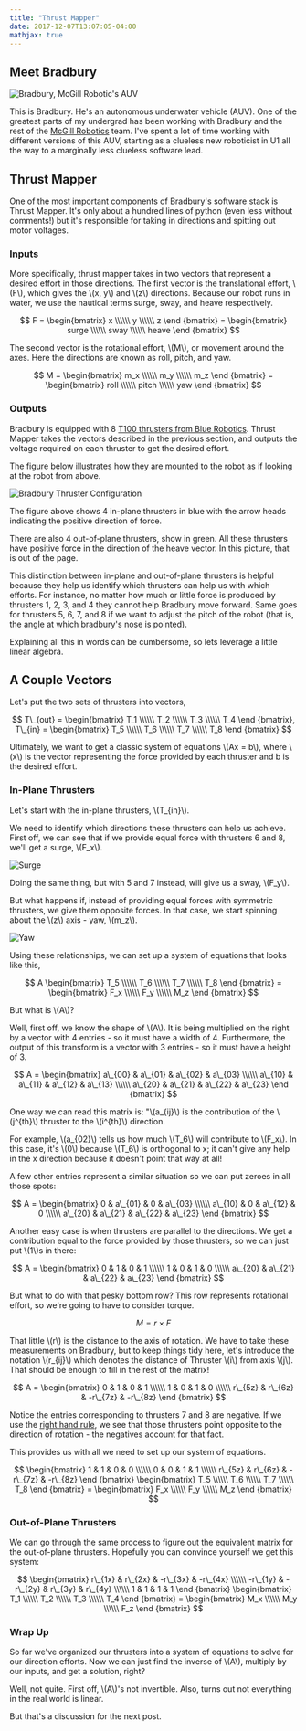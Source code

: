 ```yaml
---
title: "Thrust Mapper"
date: 2017-12-07T13:07:05-04:00
mathjax: true
---
```


## Meet Bradbury

![Bradbury, McGill Robotic's AUV](/img/thrust-mapper/AUV_Main.jpg)

This is Bradbury.
He's an autonomous underwater vehicle (AUV).
One of the greatest parts of my undergrad has been working with Bradbury and the rest of the [McGill Robotics](https://mcgillrobotics.com/) team.
I've spent a lot of time working with different versions of this AUV, starting as a clueless new roboticist in U1 all the way to a marginally less clueless software lead.

## Thrust Mapper

One of the most important components of Bradbury's software stack is Thrust Mapper.
It's only about a hundred lines of python (even less without comments!) but it's responsible for taking in directions and spitting out motor voltages.

### Inputs

More specifically, thrust mapper takes in two vectors that represent a desired effort in those directions.
The first vector is the translational effort, \\(F\\), which gives the \\(x, y\\) and \\(z\\) directions.
Because our robot runs in water, we use the nautical terms surge, sway, and heave respectively.

$$
F = 
    \begin{bmatrix}
        x \\\\\\
        y \\\\\\
        z \end
    {bmatrix} =
    \begin{bmatrix}
        surge \\\\\\
        sway \\\\\\
        heave \end
    {bmatrix}
$$

The second vector is the rotational effort, \\(M\\), or movement around the axes.
Here the directions are known as roll, pitch, and yaw.

$$
M = 
    \begin{bmatrix}
        m_x \\\\\\
        m_y \\\\\\
        m_z \end
    {bmatrix} =
    \begin{bmatrix}
        roll \\\\\\
        pitch \\\\\\
        yaw \end
    {bmatrix}
$$

### Outputs

Bradbury is equipped with 8 [T100 thrusters from Blue Robotics](https://www.bluerobotics.com/store/thrusters/t100-thruster/).
Thrust Mapper takes the vectors described in the previous section, and outputs the voltage required on each thruster to get the desired effort.

The figure below illustrates how they are mounted to the robot as if looking at the robot from above.

![Bradbury Thruster Configuration](/img/thrust-mapper/ThrusterConf.png#center)

The figure above shows 4 in-plane thrusters in blue with the arrow heads indicating the positive direction of force.

There are also 4 out-of-plane thrusters, show in green.
All these thrusters have positive force in the direction of the heave vector.
In this picture, that is out of the page.

This distinction between in-plane and out-of-plane thrusters is helpful because they help us identify which thrusters can help us with which efforts.
For instance, no matter how much or little force is produced by thrusters 1, 2, 3, and 4 they cannot help Bradbury move forward.
Same goes for thrusters 5, 6, 7, and 8 if we want to adjust the pitch of the robot (that is, the angle at which bradbury's nose is pointed).

Explaining all this in words can be cumbersome, so lets leverage a little linear algebra.

## A Couple Vectors

Let's put the two sets of thrusters into vectors,

$$
T\_{out} = 
    \begin{bmatrix}
        T_1 \\\\\\
        T_2 \\\\\\
        T_3 \\\\\\
        T_4 \end
    {bmatrix},  
T\_{in} =
    \begin{bmatrix}
        T_5 \\\\\\
        T_6 \\\\\\
        T_7 \\\\\\
        T_8 \end
    {bmatrix}
$$

Ultimately, we want to get a classic system of equations \\(Ax = b\\), where \\(x\\) is the vector representing the force provided by each thruster and b is the desired effort.

### In-Plane Thrusters
Let's start with the in-plane thrusters, \\(T\_{in}\\).

We need to identify which directions these thrusters can help us achieve.
First off, we can see that if we provide equal force with thrusters 6 and 8, we'll get a surge, \\(F\_x\\).

![Surge](/img/thrust-mapper/AUV_FX.png#center)

Doing the same thing, but with 5 and 7 instead, will give us a sway, \\(F\_y\\).

But what happens if, instead of providing equal forces with symmetric thrusters, we give them opposite forces.
In that case, we start spinning about the \\(z\\) axis - yaw, \\(m\_z\\).

![Yaw](/img/thrust-mapper/AUV_YAW.png#center)

Using these relationships, we can set up a system of equations that looks like this,

$$
    A
    \begin{bmatrix}
        T_5 \\\\\\
        T_6 \\\\\\
        T_7 \\\\\\
        T_8 \end
    {bmatrix} =
    \begin{bmatrix}
        F_x \\\\\\
        F_y \\\\\\
        M_z \end
    {bmatrix}
$$

But what is \\(A\\)?

Well, first off, we know the shape of \\(A\\).
It is being multiplied on the right by a vector with 4 entries - so it must have a width of 4.
Furthermore, the output of this transform is a vector with 3 entries - so it must have a height of 3.

$$
    A =
    \begin{bmatrix}
        a\_{00} & a\_{01} & a\_{02} & a\_{03} \\\\\\
        a\_{10} & a\_{11} & a\_{12} & a\_{13} \\\\\\
        a\_{20} & a\_{21} & a\_{22} & a\_{23} \end
    {bmatrix}
$$

One way we can read this matrix is: "\\(a\_{ij}\\) is the contribution of the \\(j^{th}\\) thruster to the \\(i^{th}\\) direction.

For example, \\(a\_{02}\\) tells us how much \\(T\_6\\) will contribute to \\(F\_x\\).
In this case, it's \\(0\\) because \\(T\_6\\) is orthogonal to x; it can't give any help in the x direction because it doesn't point that way at all!

A few other entries represent a similar situation so we can put zeroes in all those spots:

$$
    A =
    \begin{bmatrix}
        0 	& a\_{01} & 0       & a\_{03} \\\\\\
        a\_{10} & 0       & a\_{12} & 0       \\\\\\
        a\_{20} & a\_{21} & a\_{22} & a\_{23} \end
    {bmatrix}
$$

Another easy case is when thrusters are parallel to the directions.
We get a contribution equal to the force provided by those thrusters, so we can just put \\(1\\)s in there:

$$
    A =
    \begin{bmatrix}
        0       & 1       & 0       & 1 \\\\\\
        1       & 0       & 1       & 0 \\\\\\
        a\_{20} & a\_{21} & a\_{22} & a\_{23} \end
    {bmatrix}
$$

But what to do with that pesky bottom row?
This row represents rotational effort, so we're going to have to consider torque.

$$
    M = r \times F
$$

That little \\(r\\) is the distance to the axis of rotation.
We have to take these measurements on Bradbury, but to keep things tidy here, let's introduce the notation \\(r\_{ij}\\) which denotes the distance of Thruster \\(i\\) from axis \\(j\\).
That should be enough to fill in the rest of the matrix!

$$
    A =
    \begin{bmatrix}
        0       & 1       & 0       & 1 \\\\\\
        1       & 0       & 1       & 0 \\\\\\
        r\_{5z} & r\_{6z} & -r\_{7z} & -r\_{8z} \end
    {bmatrix}
$$

Notice the entries corresponding to thrusters 7 and 8 are negative.
If we use the [right hand rule](https://deutsch.physics.ucsc.edu/6A/book/torque/node2.html), we see that those thrusters point opposite to the direction of rotation - the negatives account for that fact.

This provides us with all we need to set up our system of equations.

$$
    \begin{bmatrix}
        1        & 1       & 0       & 0 \\\\\\
        0        & 0       & 1       & 1 \\\\\\
        r\_{5z} & r\_{6z} & -r\_{7z} & -r\_{8z} \end
    {bmatrix}
    \begin{bmatrix}
        T_5 \\\\\\
        T_6 \\\\\\
        T_7 \\\\\\
        T_8 \end
    {bmatrix} =
    \begin{bmatrix}
        F_x \\\\\\
        F_y \\\\\\
        M_z \end
    {bmatrix}
$$

### Out-of-Plane Thrusters

We can go through the same process to figure out the equivalent matrix for the out-of-plane thrusters.
Hopefully you can convince yourself we get this system:

$$
    \begin{bmatrix}
        r\_{1x}  & r\_{2x} & -r\_{3x}  & -r\_{4x} \\\\\\
        -r\_{1y} & -r\_{2y} & r\_{3y}  & r\_{4y} \\\\\\
        1        & 1         & 1          & 1 \end
    {bmatrix}
    \begin{bmatrix}
        T_1 \\\\\\
        T_2 \\\\\\
        T_3 \\\\\\
        T_4 \end
    {bmatrix} =
    \begin{bmatrix}
        M_x \\\\\\
        M_y \\\\\\
        F_z \end
    {bmatrix}
$$

### Wrap Up

So far we've organized our thrusters into a system of equations to solve for our direction efforts.
Now we can just find the inverse of \\(A\\), multiply by our inputs, and get a solution, right?

Well, not quite.
First off, \\(A\\)'s not invertible.
Also, turns out not everything in the real world is linear.

But that's a discussion for the next post.
